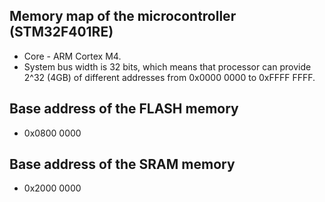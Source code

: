 ## Memory map of the microcontroller (STM32F401RE)
* Core - ARM Cortex M4.
* System bus width is 32 bits, which means that processor can provide 2^32
  (4GB) of different addresses from 0x0000 0000 to 0xFFFF FFFF.

## Base address of the FLASH memory
* 0x0800 0000

## Base address of the SRAM memory
* 0x2000 0000

